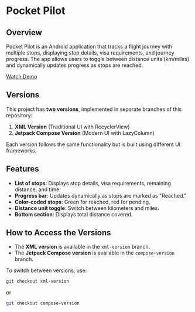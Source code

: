 # Pocket Pilot

## Overview

Pocket Pilot is an Android application that tracks a flight journey with multiple stops, displaying stop details, visa requirements, and journey progress. The app allows users to toggle between distance units (km/miles) and dynamically updates progress as stops are reached.

[Watch Demo](videos/demo.mp4)

## Versions

This project has **two versions**, implemented in separate branches of this repository:

1. **XML Version** (Traditional UI with RecyclerView)
2. **Jetpack Compose Version** (Modern UI with LazyColumn)

Each version follows the same functionality but is built using different UI frameworks.

## Features

- **List of stops**: Displays stop details, visa requirements, remaining distance, and time.
- **Progress bar**: Updates dynamically as stops are marked as "Reached."
- **Color-coded stops**: Green for reached, red for pending.
- **Distance unit toggle**: Switch between kilometers and miles.
- **Bottom section**: Displays total distance covered.

## How to Access the Versions

- The **XML version** is available in the `xml-version` branch.
- The **Jetpack Compose version** is available in the `compose-version` branch.

To switch between versions, use:
```sh
git checkout xml-version
```
or 
```sh
git checkout compose-version
```
